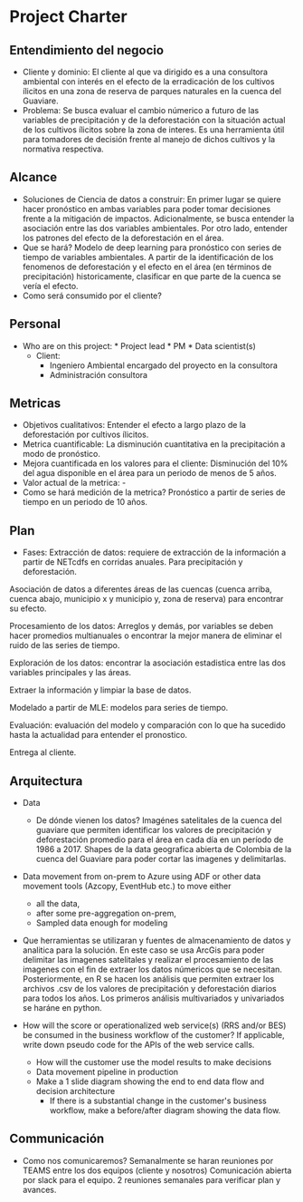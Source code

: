 # Project Charter

## Entendimiento del negocio

* Cliente y dominio:
El cliente al que va dirigido es a una consultora ambiental con interés en el efecto de la erradicación de los cultivos ílicitos en una zona de reserva de parques naturales en la cuenca del Guaviare.
* Problema:
Se busca evaluar el cambio númerico a futuro de las variables de precipitación y de la deforestación con la situación actual de los cultivos ílicitos sobre la zona de interes. Es una herramienta útil para tomadores de decisión frente al manejo de dichos cultivos y la normativa respectiva. 

## Alcance
* Soluciones de Ciencia de datos a construir:
En primer lugar se quiere hacer pronóstico en ambas variables para poder tomar decisiones frente a la mitigación de impactos. Adicionalmente, se busca entender la asociación entre las dos variables ambientales. 
Por otro lado, entender los patrones del efecto de la deforestación en el área.
* Que se hará?
Modelo de deep learning para pronóstico con series de tiempo de variables ambientales. 
A partir de la identificación de los fenomenos de deforestación y el efecto en el área (en términos de precipitación) historicamente, clasificar en que parte de la cuenca se vería el efecto. 
* Como será consumido por el cliente?


## Personal
* Who are on this project:
		* Project lead
		* PM
		* Data scientist(s)
	* Client:
		* Ingeniero Ambiental encargado del proyecto en la consultora
		* Administración consultora
	
## Metricas
* Objetivos cualitativos: Entender el efecto a largo plazo de la deforestación por cultivos ílicitos. 
* Metrica cuantificable:  La disminución cuantitativa en la precipitación a modo de pronóstico. 
* Mejora cuantificada en los valores para el cliente: Disminución del 10% del agua disponible en el área para un periodo de menos de 5 años.
* Valor actual de la metrica: -
* Como se hará medición de la metrica? Pronóstico a partir de series de tiempo en un periodo de 10 años.

## Plan
* Fases: 
Extracción de datos: requiere de extracción de la información a partir de NETcdfs en corridas anuales. Para precipitación y deforestación. 

Asociación de datos a diferentes áreas de las cuencas (cuenca arriba, cuenca abajo, municipio x y municipio y, zona de reserva) para encontrar su efecto.

Procesamiento de los datos: Arreglos y demás, por variables se deben hacer promedios multianuales o encontrar la mejor manera de eliminar el ruido de las series de tiempo. 

Exploración de los datos: encontrar la asociación estadistica entre las dos variables principales y las áreas. 

Extraer la información y limpiar la base de datos.

Modelado a partir de MLE: modelos para series de tiempo. 

Evaluación: evaluación del modelo y comparación con lo que ha sucedido hasta la actualidad para entender el pronostico.

Entrega al cliente.

## Arquitectura
* Data
  * De dónde vienen los datos?
  Imagénes satelitales de la cuenca del guaviare que permiten identificar los valores de precipitación y deforestación promedio para el área en cada día en un período de 1986 a 2017. 
  Shapes de la data geografica abierta de Colombia de la cuenca del Guaviare para poder cortar las imagenes y delimitarlas. 
  
* Data movement from on-prem to Azure using ADF or other data movement tools (Azcopy, EventHub etc.) to move either
  * all the data, 
  * after some pre-aggregation on-prem,
  * Sampled data enough for modeling 

* Que herramientas se utilizaran y fuentes de almacenamiento de datos y analitica para la solución.
En este caso se usa ArcGis para poder delimitar las imagenes satelitales y realizar el procesamiento de las imagenes con el fin de extraer los datos númericos que se necesitan. 
Posteriormente, en R se hacen los análisis que permiten extraer los archivos .csv de los valores de precipitación y deforestación diarios para todos los años. 
Los primeros análisis multivariados y univariados se haráne en python. 
* How will the score or operationalized web service(s) (RRS and/or BES) be consumed in the business workflow of the customer? If applicable, write down pseudo code for the APIs of the web service calls.
  * How will the customer use the model results to make decisions
  * Data movement pipeline in production
  * Make a 1 slide diagram showing the end to end data flow and decision architecture
    * If there is a substantial change in the customer's business workflow, make a before/after diagram showing the data flow.

## Communicación
* Como nos comunicaremos? 
Semanalmente se haran reuniones por TEAMS entre los dos equipos (cliente y nosotros)
Comunicación abierta por slack para el equipo. 2 reuniones semanales para verificar plan y avances. 
